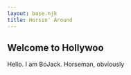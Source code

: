 ```yaml
---
layout: base.njk
title: Horsin' Around
---
```


## Welcome to Hollywoo

Hello. I am BoJack. Horseman, obviously